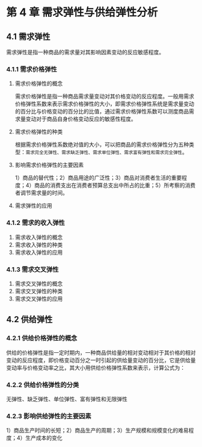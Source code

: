 # 第 4 章 需求弹性与供给弹性分析

## 4.1 需求弹性

需求弹性是指一种商品的需求量对其影响因素变动的反应敏感程度。

### 4.1.1 需求价格弹性

1. 需求价格弹性的概念

   需求价格弹性是指一种商品需求量变动对其价格变动的反应程度。一般用需求价格弹性系数来表示需求价格弹性的大小，即需求价格弹性系统是需求量变动的百分比与价格变动的百分比的比值，通过需求价格弹性系数可以测度商品需求量变动对于商品自身价格变动反应的敏感性程度。

2. 需求价格弹性的种类

   根据需求价格弹性系数绝对值的大小，可以把商品的需求价格弹性分为五种类型：`需求完全无弹性、需求缺乏弹性、需求单位弹性、需求富有弹性和需求完全弹性`。

3. 影响需求价格弹性的主要因素

   1）商品的替代性；2）商品用途的广泛性；3）商品对消费者生活的重要程度；4）商品的消费支出在消费者预算总支出中所占的比重；5）所考察的消费者调节需求量的时间。

4. 需求弹性的应用

### 4.1.2 需求的收入弹性

1. 需求收入弹性的概念
2. 需求收入弹性的种类
3. 需求收入弹性的应用

### 4.1.3 需求交叉弹性

1. 需求交叉弹性的概念
2. 需求交叉弹性的种类
3. 需求交叉弹性的应用

## 4.2 供给弹性

### 4.2.1 供给价格弹性的概念

供给的价格弹性是指一定时期内，一种商品供给量的相对变动相对于其价格的相对变动的反应程度，即价格变动百分之一时引起的供给量变动的百分比，它是供给量变动率与价格变动率之比，其大小用供给价格弹性系数来表示，计算公式为：

### 4.2.2 供给价格弹性的分类

无弹性、缺乏弹性、单位弹性、富有弹性和无限弹性

### 4.2.3 影响供给弹性的主要因素

1）商品生产时间的长短；2）商品生产的周期；3）生产规模和规模变化的难易程度；4）生产成本的变化
